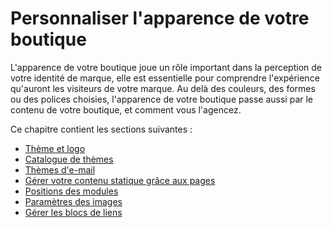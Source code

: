 # Personnaliser l'apparence de votre boutique

L'apparence de votre boutique joue un rôle important dans la perception de votre identité de marque, elle est essentielle pour comprendre l'expérience qu'auront les visiteurs de votre marque. Au delà des couleurs, des formes ou des polices choisies, l'apparence de votre boutique passe aussi par le contenu de votre boutique, et comment vous l'agencez.

 Ce chapitre contient les sections suivantes :

* [Thème et logo](theme-et-logo.md)
* [Catalogue de thèmes](catalogue-de-themes.md)
* [Thèmes d'e-mail](themes-e-mail.md)
* [Gérer votre contenu statique grâce aux pages](gerer-votre-contenu-statique-grace-aux-pages.md)
* [Positions des modules](positions-des-modules.md)
* [Paramètres des images](parametres-des-images.md)
* [Gérer les blocs de liens](gerer-les-blocs-de-liens.md)



